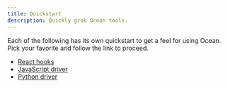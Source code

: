 ```yaml
---
title: Quickstart
description: Quickly grok Ocean tools.
---
```


Each of the following has its own quickstart to get a feel for using Ocean. Pick your favorite and follow the link to proceed.

- [React hooks](https://github.com/oceanprotocol/react)
- [JavaScript driver](https://github.com/oceanprotocol/ocean.js)
- [Python driver](https://github.com/oceanprotocol/ocean-lib-py)
